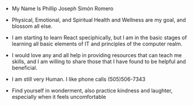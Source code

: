 - My Name Is Phillip Joseph Simón Romero
- Physical, Emotional, and Spiritual Health and Wellness are my goal, and blossom all else.
- I am starting to learn React speciphically, but I am in the basic stages of learning all basic elements of IT and principles of the computer realm.
- I would love any and all help in providing resources that can teach me skills, and I am willing to share those that I have found to be helpful and beneficial.
- I am still very Human. I like phone calls (505)506-7343

- Find yourself in wonderment, also practice kindness and laughter, especially when it feels uncomfortable
<!---
PhillipJSRomero/PhillipJSRomero is a ✨ special ✨ repository because its `README.md` (this file) appears on your GitHub profile.
You can click the Preview link to take a look at your changes.
--->
